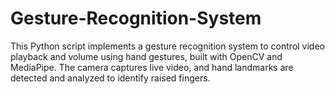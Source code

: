 # Gesture-Recognition-System
 This Python script implements a gesture recognition system to control video playback and volume using hand gestures, built with OpenCV and MediaPipe. The camera captures live video, and hand landmarks are detected and analyzed to identify raised fingers.  
